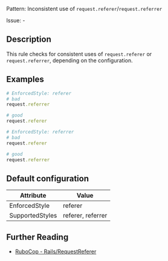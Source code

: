 Pattern: Inconsistent use of `request.referer`/`request.referrer`

Issue: -

## Description

This rule checks for consistent uses of `request.referer` or `request.referrer`, depending on the configuration.

## Examples

```ruby
# EnforcedStyle: referer
# bad
request.referrer

# good
request.referer

# EnforcedStyle: referrer
# bad
request.referer

# good
request.referrer
```

## Default configuration

Attribute | Value
--- | ---
EnforcedStyle | referer
SupportedStyles | referer, referrer

## Further Reading

* [RuboCop - Rails/RequestReferer](https://github.com/rubocop-hq/rubocop-rails/tree/master/lib/rubocop/cop/rails#railsrequestreferer)
